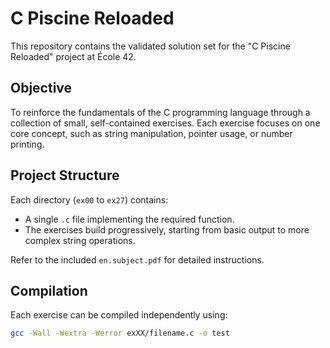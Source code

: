 # C Piscine Reloaded

This repository contains the validated solution set for the "C Piscine Reloaded" project at École 42.

## Objective

To reinforce the fundamentals of the C programming language through a collection of small, self-contained exercises. 
Each exercise focuses on one core concept, such as string manipulation, pointer usage, or number printing.

## Project Structure

Each directory (`ex00` to `ex27`) contains:

- A single `.c` file implementing the required function.
- The exercises build progressively, starting from basic output to more complex string operations.

Refer to the included `en.subject.pdf` for detailed instructions.

## Compilation

Each exercise can be compiled independently using:

```bash
gcc -Wall -Wextra -Werror exXX/filename.c -o test
